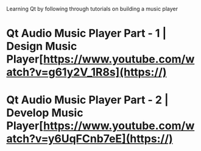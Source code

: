 Learning Qt by following through tutorials on building a music player


# Qt Audio Music Player Part - 1 | Design Music Player[https://www.youtube.com/watch?v=g61y2V_1R8s](https://)


# Qt Audio Music Player Part - 2 | Develop Music Player[https://www.youtube.com/watch?v=y6UqFCnb7eE](https://)
